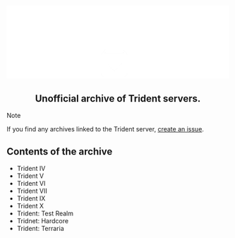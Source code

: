 <p align="center">
  <picture>
    <source media="(prefers-color-scheme: dark)" srcset="./images/readme/white.png">
    <source media="(prefers-color-scheme: light)" srcset="./images/readme/black.png">
    <img alt="vape logo" src="./images/readme/white.png">
  </picture>
</p>
<h2 align="center">
  Unofficial archive of Trident servers. 
  <br/>
</h2>

> [!NOTE]
> If you find any archives linked to the Trident server, [create an issue](https://github.com/aartzz/tr/issues).

## Contents of the archive
* Trident IV
* Trident V
* Trident VI
* Trident VII
* Trident IX
* Trident X
* Trident: Test Realm
* Tridnet: Hardcore
* Trident: Terraria
